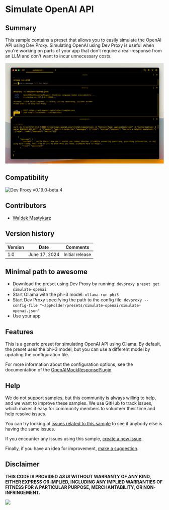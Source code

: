 # Simulate OpenAI API

## Summary

This sample contains a preset that allows you to easily simulate the OpenAI API using Dev Proxy. Simulating OpenAI using Dev Proxy is useful when you're working on parts of your app that don't require a real-response from an LLM and don't want to incur unnecessary costs.

![Screenshot of a command prompt with Dev Proxy simulating response for a request to OpenAI API.](assets/openai-mock-response-plugin.png)

## Compatibility

![Dev Proxy v0.19.0-beta.4](https://img.shields.io/badge/devproxy-v0.19.0--beta.4-orange.svg)

## Contributors

- [Waldek Mastykarz](https://github.com/waldekmastykarz)

## Version history

Version|Date|Comments
-------|----|--------
1.0|June 17, 2024|Initial release

## Minimal path to awesome

- Download the preset using Dev Proxy by running: `devproxy preset get simulate-openai`
- Start Ollama with the phi-3 model: `ollama run phi3`
- Start Dev Proxy specifying the path to the config file: `devproxy --config-file "~appFolder/presets/simulate-openai/simulate-openai.json"`
- Use your app

## Features

This is a generic preset for simulating OpenAI API using Ollama. By default, the preset uses the phi-3 model, but you can use a different model by updating the configuration file.

For more information about the configuration options, see the documentation of the [OpenAIMockResponsePlugin](https://learn.microsoft.com/microsoft-cloud/dev/dev-proxy/technical-reference/openaimockresponseplugin).

## Help

We do not support samples, but this community is always willing to help, and we want to improve these samples. We use GitHub to track issues, which makes it easy for  community members to volunteer their time and help resolve issues.

You can try looking at [issues related to this sample](https://github.com/pnp/proxy-samples/issues?q=label%3A%22sample%3A%simulate-openai%22) to see if anybody else is having the same issues.

If you encounter any issues using this sample, [create a new issue](https://github.com/pnp/proxy-samples/issues/new).

Finally, if you have an idea for improvement, [make a suggestion](https://github.com/pnp/proxy-samples/issues/new).

## Disclaimer

**THIS CODE IS PROVIDED *AS IS* WITHOUT WARRANTY OF ANY KIND, EITHER EXPRESS OR IMPLIED, INCLUDING ANY IMPLIED WARRANTIES OF FITNESS FOR A PARTICULAR PURPOSE, MERCHANTABILITY, OR NON-INFRINGEMENT.**

![](https://m365-visitor-stats.azurewebsites.net/SamplesGallery/pnp-devproxy-simulate-openai)
